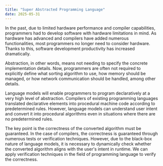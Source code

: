 ```yaml
---
title: "Super Abstracted Programming Language"
date: 2025-05-31
---
```


In the past, due to limited hardware performance and compiler
capabilities, programmers had to develop software with hardware
limitations in mind. As hardware has advanced and compilers have added
numerous functionalities, most programmers no longer need to consider
hardware. Thanks to this, software development productivity has
increased dramatically.

Abstraction, in other words, means not needing to specify the concrete
implementation details. Now, programmers are often not required to
explicitly define what sorting algorithm to use, how memory should be
managed, or how network communication should be handled, among other
details.

Language models will enable programmers to program declaratively at a
very high level of abstraction. Compilers of existing programming
languages translated declarative elements into procedural machine code
according to predetermined rules. However, language models can
understand user intent and convert it into procedural algorithms even in
situations where there are no predetermined rules.

The key point is the correctness of the converted algorithm must be
guaranteed. In the case of compilers, the correctness is guaranteed
through numerous tests or verification techniques. However, due to the
black-box nature of language models, it is necessary to dynamically
check whether the converted algorithm aligns with the user's intent in
runtime. We can apply verification techniques in the field of programming
language to verify the correctness.